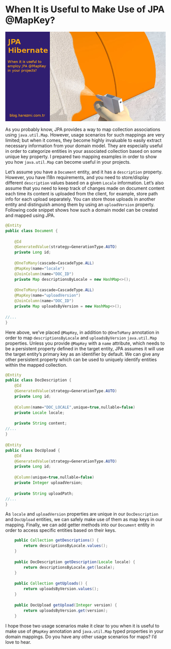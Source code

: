 # When It is Useful to Make Use of JPA @MapKey?

![](images/jpa_hibernate_mapkey.png)

As you probably know, JPA provides a way to map collection associations using `java.util.Map`. However, usage scenarios 
for such mappings are very limited; but when it comes, they become highly invaluable to easily extract necessary 
information from your domain model. They are especially useful in order to categorize entities in your associated 
collection based on some unique key property. I prepared two mapping examples in order to show you how `java.util.Map` 
can become useful in your projects.

Let’s assume you have a `Document` entity, and it has a `description` property. However, you have I18n requirements, and 
you need to store/display different `description` values based on a given `Locale` information. Let’s also assume that 
you need to keep track of changes made on document content each time its content is uploaded from the client, for example, 
store path info for each upload separately. You can store those uploads in another entity and distinguish among them by
using an `uploadVersion` property. Following code snippet shows how such a domain model can be created and mapped using 
JPA.

```java
@Entity
public class Document {
	
	@Id
	@GeneratedValue(strategy=GenerationType.AUTO)
	private Long id;
	
	@OneToMany(cascade=CascadeType.ALL)
	@MapKey(name="locale")
	@JoinColumn(name="DOC_ID")
	private Map descriptionsByLocale = new HashMap<>();
	
	@OneToMany(cascade=CascadeType.ALL)
	@MapKey(name="uploadVersion")
	@JoinColumn(name="DOC_ID")
	private Map uploadsByVersion = new HashMap<>();
	
//...
}
```

Here above, we’ve placed `@MapKey`, in addition to `@OneToMany` annotation in order to map `descriptionsByLocale` and 
`uploadsByVersion` `java.util.Map` properties. Unless you provide `@MapKey` with a `name` attribute, which needs to be a 
persistent property defined in the target entity, JPA assumes it will use the target entity’s primary key as an identifier 
by default. We can give any other persistent property which can be used to uniquely identify entities within the mapped 
collection.

```java
@Entity
public class DocDescription {
	@Id
	@GeneratedValue(strategy=GenerationType.AUTO)
	private Long id;
	
	@Column(name="DOC_LOCALE",unique=true,nullable=false)
	private Locale locale;
	
	private String content;
//...
}

@Entity
public class DocUpload {
	@Id
	@GeneratedValue(strategy=GenerationType.AUTO)
	private Long id;
	
	@Column(unique=true,nullable=false)
	private Integer uploadVersion;
	
	private String uploadPath;
//...
}
```

As `locale` and `uploadVersion` properties are unique in our `DocDescription` and `DocUpload` entities, we can safely 
make use of them as map keys in our mapping. Finally, we can add getter methods into our `Document` entity in order to 
access specific entities based on their keys.

```java
    public Collection getDescriptions() {
		return descriptionsByLocale.values();
	}
	
	public DocDescription getDescription(Locale locale) {
		return descriptionsByLocale.get(locale);
	}
	
	public Collection getUploads() {
		return uploadsByVersion.values();
	}
	
	public DocUpload getUpload(Integer version) {
		return uploadsByVersion.get(version);
	}
```

I hope those two usage scenarios make it clear to you when it is useful to make use of `@MapKey` annotation and 
`java.util.Map` typed properties in your domain mappings. Do you have any other usage scenarios for maps? I’d love to hear.
